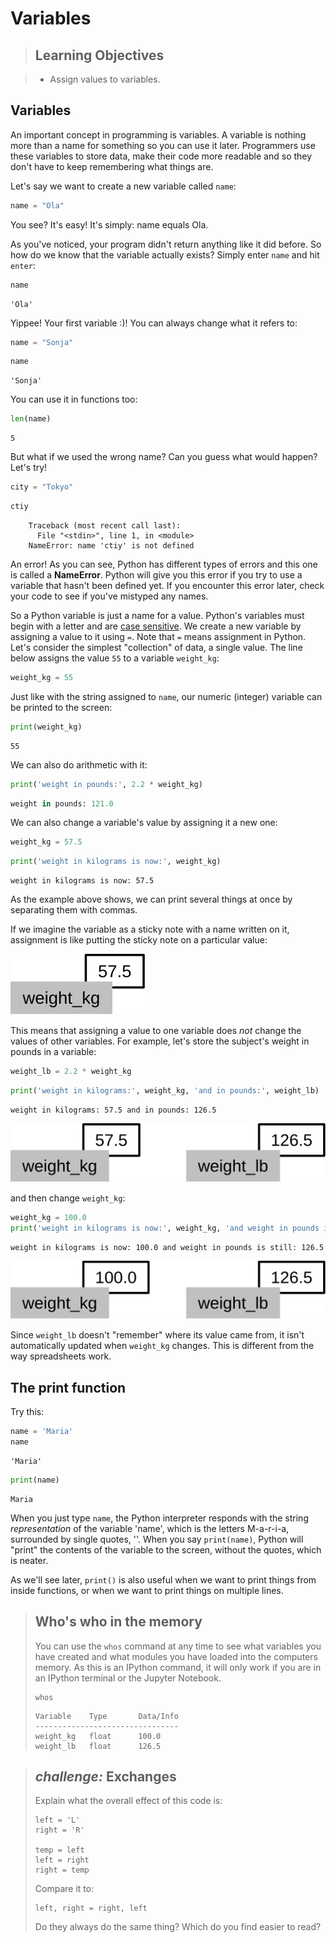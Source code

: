 
# Variables

> ## Learning Objectives

> *   Assign values to variables.

## Variables

An important concept in programming is variables. A variable is nothing more than a name for something so you can use it later. Programmers use these variables to store data, make their code more readable and so they don't have to keep remembering what things are.

Let's say we want to create a new variable called `name`:

```python
name = "Ola"
```

You see? It's easy! It's simply: name equals Ola.

As you've noticed, your program didn't return anything like it did before. So how do we know that the variable actually exists? Simply enter `name` and hit `enter`:

```python
name
```
```
'Ola'
```

Yippee! Your first variable :)! You can always change what it refers to:

```python
name = "Sonja"
```
```python
name
```
```
'Sonja'
```

You can use it in functions too:

```python
len(name)
```
```
5
```

But what if we used the wrong name? Can you guess what would happen? Let's try!

```python
city = "Tokyo"
```
```python
ctiy
```
```
    Traceback (most recent call last):
      File "<stdin>", line 1, in <module>
    NameError: name 'ctiy' is not defined
```
An error! As you can see, Python has different types of errors and this one is called a **NameError**. Python will give you this error if you try to use a variable that hasn't been defined yet. If you encounter this error later, check your code to see if you've mistyped any names.


So a Python variable is just a name for a value. Python's variables must begin with a letter and are [case sensitive](reference.html#case-sensitive).
We create a new variable by assigning a value to it using `=`. Note that `=` means assignment in Python. 
Let's consider the simplest "collection" of data, a single value. The line below assigns the value `55` to a variable `weight_kg`:


```python
weight_kg = 55
```

Just like with the string assigned to `name`, our numeric (integer) variable can be printed to the screen:

```python
print(weight_kg)
```
```
55
```

We can also do arithmetic with it:

```python
print('weight in pounds:', 2.2 * weight_kg)
```
```python
weight in pounds: 121.0
```

We can also change a variable's value by assigning it a new one:

```python
weight_kg = 57.5
```
```python
print('weight in kilograms is now:', weight_kg)
```
```
weight in kilograms is now: 57.5
```

As the example above shows,
we can print several things at once by separating them with commas.

If we imagine the variable as a sticky note with a name written on it,
assignment is like putting the sticky note on a particular value:

![Variables as Sticky Notes](../fig/python-sticky-note-variables-01.svg)

This means that assigning a value to one variable does *not* change the values of other variables.
For example,
let's store the subject's weight in pounds in a variable:

```python
weight_lb = 2.2 * weight_kg
```
```python
print('weight in kilograms:', weight_kg, 'and in pounds:', weight_lb)
```
```
weight in kilograms: 57.5 and in pounds: 126.5
```

![Creating Another Variable](../fig/python-sticky-note-variables-02.svg)

and then change `weight_kg`:

```python
weight_kg = 100.0
print('weight in kilograms is now:', weight_kg, 'and weight in pounds is still:', weight_lb)
```
```
weight in kilograms is now: 100.0 and weight in pounds is still: 126.5
```

![Updating a Variable](../fig/python-sticky-note-variables-03.svg)

Since `weight_lb` doesn't "remember" where its value came from,
it isn't automatically updated when `weight_kg` changes.
This is different from the way spreadsheets work.


## The print function

Try this:

```python
name = 'Maria'
name
```
```
'Maria'
```

```python
print(name)
```
```
Maria
```

When you just type `name`, the Python interpreter responds with the string *representation* of the variable 'name', which is the letters M-a-r-i-a, surrounded by single quotes, ''. When you say `print(name)`, Python will "print" the contents of the variable to the screen, without the quotes, which is neater.

As we'll see later, `print()` is also useful when we want to print things from inside functions, or when we want to print things on multiple lines.

> ## Who's who in the memory
>
>You can use the `whos` command at any time to see what variables you have created and what modules you have loaded into the computers memory. As this is an IPython command, it will only work if you are in an IPython terminal or the Jupyter Notebook. 
>
>~~~ {.python}
>whos
>~~~
>~~~ {.output}
>Variable    Type       Data/Info
>--------------------------------
>weight_kg   float      100.0
>weight_lb   float      126.5
>~~~


> ## _challenge:_  Exchanges
>
> Explain what the overall effect of this code is:
>
> ~~~ {.python}
> left = 'L'
> right = 'R'
>
> temp = left
> left = right
> right = temp
> ~~~
>
> Compare it to:
>
> ~~~ {.python}
> left, right = right, left
> ~~~
>
> Do they always do the same thing?
> Which do you find easier to read?